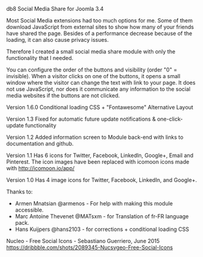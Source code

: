 db8 Social Media Share for Joomla 3.4

Most Social Media extensions had too much options for me. 
Some of them download JavaScript from external sites to show how many of your friends have shared the page.
Besides of a performance decrease because of the loading, it can also cause privacy issues.

Therefore I created a small social media share module with only the functionality that I needed. 

You can configure the order of the buttons and visibility (order "0" = invisible). When a visitor clicks on one of the buttons, it opens a small window where the visitor can change the text with link to your page. It does not use JavaScript, nor does it communicate any information to the social media websites if the buttons are not clicked.

Version 1.6.0
Conditional loading CSS + "Fontawesome" Alternative Layout

Version 1.3
Fixed <updateserver> for automatic future update notifications & one-click-update functionality

Version 1.2 
Added information screen to Module back-end with links to documentation and github.

Version 1.1 
Has 6 icons for Twitter, Facebook, LinkedIn, Google+, Email and Pinterest.
The icon images have been replaced with icomoon icons made with http://icomoon.io/app/

Version 1.0
Has 4 image icons for Twitter, Facebook, LinkedIn, and Google+.


Thanks to:
* Armen Mnatsian @armenos - For help with making this module accessible.
* Marc Antoine Thevenet @MATsxm - for Translation of fr-FR language pack.
* Hans Kuijpers @hans2103 - for corrections + conditional loading CSS


Nucleo - Free Social Icons - Sebastiano Guerriero, June 2015
https://dribbble.com/shots/2089345-Nucsvgeo-Free-Social-Icons